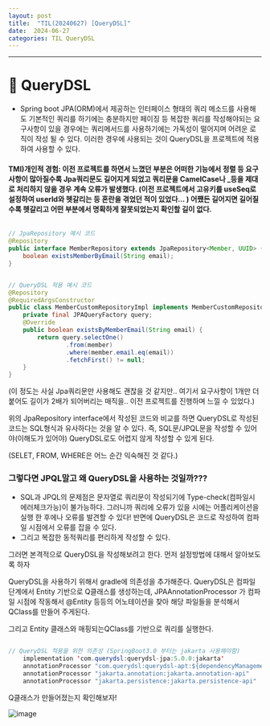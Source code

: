 ```yaml
---
layout: post
title:  "TIL(20240627) [QueryDSL]"
date:  2024-06-27
categories: TIL QueryDSL
---
```


---------------------------------------------------------------------

# 📌 QueryDSL
- Spring boot JPA(ORM)에서 제공하는 인터페이스 형태의 쿼리 메소드를 사용해도 기본적인 쿼리를 하기에는 충분하지만 페이징 등 복잡한 쿼리를 작성해야되는 요구사항이 있을 경우에는 쿼리메서드를 사용하기에는 가독성이 떨어지며 어려운 로직이 작성 될 수 있다. 이러한 경우에 사용되는 것이 QueryDSL을 프로젝트에 적용하여 사용할 수 있다.

#### TMI)개인적 경험: 이전 프로젝트를 하면서 느꼈던 부분은 어떠한 기능에서 정렬 등 요구사항이 많아질수록 Jpa쿼리문도 길어지게 되었고 쿼리문을 CamelCase나 _등을 제대로 처리하지 않을 경우 계속 오류가 발생했다. (이전 프로젝트에서 고유키를 useSeq로 설정하여 userId와 헷갈리는 등 혼란을 겪었던 적이 있었다... ) 어쨌든 길어지면 길어질수록 헷갈리고 어떤 부분에서 명확하게 잘못되었는지 확인할 길이 없다. 


```java

// JpaRepository 예시 코드
@Repository
public interface MemberRepository extends JpaRepository<Member, UUID> {
	boolean existsMemberByEmail(String email);
}

```

```java

// QueryDSL 적용 예시 코드
@Repository
@RequiredArgsConstructor
public class MemberCustomRepositoryImpl implements MemberCustomRepository {
    private final JPAQueryFactory query;
    @Override
    public boolean existsByMemberEmail(String email) {
        return query.selectOne()
                .from(member)
                .where(member.email.eq(email))
                .fetchFirst() != null;
    }
}

```

(이 정도는 사실 Jpa쿼리문만 사용해도 괜찮을 것 같지만..
여기서 요구사항이 1개만 더 붙어도 길이가 2배가 되어버리는 매직을.. 이전 프로젝트를 진행하며 느낄 수 있었다.)

위의 JpaRepository interface에서 작성된 코드와 비교를 하면 QueryDSL로 작성된 코드는 SQL형식과 유사하다는 것을 알 수 있다. 즉, SQL문/JPQL문을 작성할 수 있어야(이해도가 있어야) QueryDSL로도 어렵지 않게 작성할 수 있게 된다.

(SELET, FROM, WHERE은 어느 순간 익숙해진 것 같다.)

### 그렇다면 JPQL말고 왜 QueryDSL을 사용하는 것일까???
- SQL과 JPQL의 문제점은 문자열로 쿼리문이 작성되기에 Type-check(컴파일시 에러체크가능)이 불가능하다. 그러니까 쿼리에 오류가 있을 시에는 어플리케이션을 실행 한 후에나 오류를 발견할 수 있다!
반면에 QueryDSL은 코드로 작성하여 컴파일 시점에서 오류를 잡을 수 있다.
- 그리고 복잡한 동적쿼리를 편리하게 작성할 수 있다. 

그러면 본격적으로 QueryDSL을 작성해보려고 한다.
먼저 설정방법에 대해서 알아보도록 하자

QueryDSL을 사용하기 위해서 gradle에 의존성을 추가해준다.
QueryDSL은 컴파일 단계에서 Entity 기반으로 Q클래스를 생성하는데, JPAAnnotationProcessor 가 컴파일 시점에 작동해서 @Entity 등등의 어노테이션을 찾아 해당 파일들을 분석해서 QClass를 만들어 주게된다.

그리고 Entity 클래스와 매핑되는QClass를 기반으로 쿼리를 실행한다.

```java

// QueryDSL 적용을 위한 의존성 (SpringBoot3.0 부터는 jakarta 사용해야함)
    implementation 'com.querydsl:querydsl-jpa:5.0.0:jakarta'
    annotationProcessor "com.querydsl:querydsl-apt:${dependencyManagement.importedProperties['querydsl.version']}:jakarta"
    annotationProcessor "jakarta.annotation:jakarta.annotation-api"
    annotationProcessor "jakarta.persistence:jakarta.persistence-api"

```

Q클래스가 만들어졌는지 확인해보자!

![image](https://github.com/HaejungHan/HaejungHan.github.io/assets/130989670/97fb267b-40b6-4566-bdb3-3dfe1a62da50)
